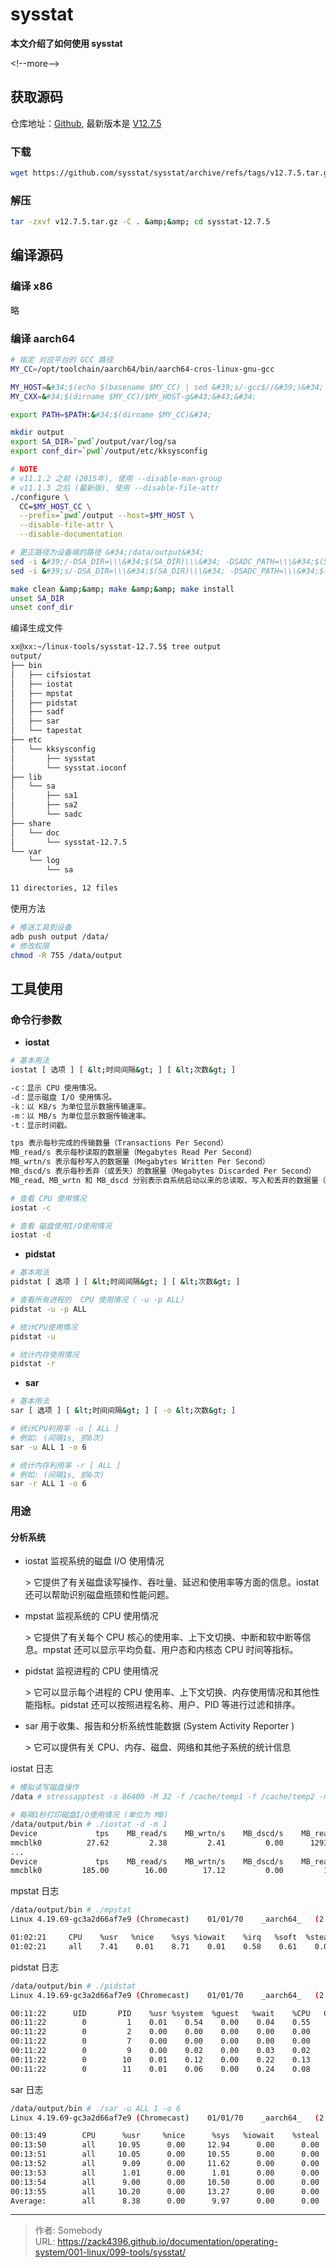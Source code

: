 # sysstat


**本文介绍了如何使用 sysstat**

&lt;!--more--&gt;

[Github]: https://github.com/sysstat/sysstat
[V12.7.5]: https://github.com/sysstat/sysstat/archive/refs/tags/v12.7.5.tar.gz

## 获取源码

仓库地址：[Github], 最新版本是 [V12.7.5]

### 下载

```bash
wget https://github.com/sysstat/sysstat/archive/refs/tags/v12.7.5.tar.gz 
```

### 解压

```bash
tar -zxvf v12.7.5.tar.gz -C . &amp;&amp; cd sysstat-12.7.5
```

## 编译源码

### 编译 x86

略

### 编译 aarch64

```bash
# 指定 对应平台的 GCC 路径
MY_CC=/opt/toolchain/aarch64/bin/aarch64-cros-linux-gnu-gcc
```

```bash
MY_HOST=&#34;$(echo $(basename $MY_CC) | sed &#39;s/-gcc$//&#39;)&#34;
MY_CXX=&#34;$(dirname $MY_CC)/$MY_HOST-g&#43;&#43;&#34;

export PATH=$PATH:&#34;$(dirname $MY_CC)&#34;

mkdir output
export SA_DIR=`pwd`/output/var/log/sa
export conf_dir=`pwd`/output/etc/kksysconfig

# NOTE
# v11.1.2 之前 (2015年), 使用 --disable-man-group
# v11.1.3 之后 (最新版), 使用 --disable-file-attr
./configure \
  CC=$MY_HOST_CC \
  --prefix=`pwd`/output --host=$MY_HOST \
  --disable-file-attr \
  --disable-documentation

# 更正路径为设备端的路径 &#34;/data/output&#34;
sed -i &#39;/-DSA_DIR=\\\&#34;$(SA_DIR)\\\&#34; -DSADC_PATH=\\\&#34;$(SADC_PATH)\\\&#34;/i\MY_TEMP = /data/output&#39; Makefile
sed -i &#39;s/-DSA_DIR=\\\&#34;$(SA_DIR)\\\&#34; -DSADC_PATH=\\\&#34;$(SADC_PATH)\\\&#34;/-DSA_DIR=\\\&#34;$(MY_TEMP)\\\&#34; -DSADC_PATH=\\\&#34;$(MY_TEMP)\/lib\/sa\/sadc\\\&#34;/&#39; Makefile

make clean &amp;&amp; make &amp;&amp; make install
unset SA_DIR
unset conf_dir
```

编译生成文件

```bash
xx@xx:~/linux-tools/sysstat-12.7.5$ tree output
output/
├── bin
│   ├── cifsiostat
│   ├── iostat
│   ├── mpstat
│   ├── pidstat
│   ├── sadf
│   ├── sar
│   └── tapestat
├── etc
│   └── kksysconfig
│       ├── sysstat
│       └── sysstat.ioconf
├── lib
│   └── sa
│       ├── sa1
│       ├── sa2
│       └── sadc
├── share
│   └── doc
│       └── sysstat-12.7.5
└── var
    └── log
        └── sa

11 directories, 12 files
```

使用方法

```bash
# 推送工具到设备
adb push output /data/
# 修改权限
chmod -R 755 /data/output
```

## 工具使用

### 命令行参数

- **iostat**

```bash
# 基本用法
iostat [ 选项 ] [ &lt;时间间隔&gt; ] [ &lt;次数&gt; ]

-c：显示 CPU 使用情况。
-d：显示磁盘 I/O 使用情况。
-k：以 KB/s 为单位显示数据传输速率。
-m：以 MB/s 为单位显示数据传输速率。
-t：显示时间戳。

tps 表示每秒完成的传输数量（Transactions Per Second）
MB_read/s 表示每秒读取的数据量（Megabytes Read Per Second）
MB_wrtn/s 表示每秒写入的数据量（Megabytes Written Per Second）
MB_dscd/s 表示每秒丢弃（或丢失）的数据量（Megabytes Discarded Per Second）
MB_read、MB_wrtn 和 MB_dscd 分别表示自系统启动以来的总读取、写入和丢弃的数据量（Megabytes Read/Written/Discarded）

# 查看 CPU 使用情况
iostat -c

# 查看 磁盘使用I/O使用情况
iostat -d
```

- **pidstat**

```bash
# 基本用法
pidstat [ 选项 ] [ &lt;时间间隔&gt; ] [ &lt;次数&gt; ]

# 查看所有进程的  CPU 使用情况（ -u -p ALL）
pidstat -u -p ALL

# 统计CPU使用情况
pidstat -u

# 统计内存使用情况
pidstat -r
```

- **sar**

```bash
# 基本用法
sar [ 选项 ] [ &lt;时间间隔&gt; ] [ -o &lt;次数&gt; ]

# 统计CPU利用率 -u [ ALL ]
# 例如: (间隔1s, 抓6次)
sar -u ALL 1 -o 6

# 统计内存利用率 -r [ ALL ]
# 例如: (间隔1s, 抓6次)
sar -r ALL 1 -o 6
```

### 用途

#### 分析系统

- iostat 监视系统的磁盘 I/O 使用情况

  &gt; 它提供了有关磁盘读写操作、吞吐量、延迟和使用率等方面的信息。iostat 还可以帮助识别磁盘瓶颈和性能问题。

- mpstat 监视系统的 CPU 使用情况

  &gt; 它提供了有关每个 CPU 核心的使用率、上下文切换、中断和软中断等信息。mpstat 还可以显示平均负载、用户态和内核态 CPU 时间等指标。

- pidstat 监视进程的 CPU 使用情况

  &gt; 它可以显示每个进程的 CPU 使用率、上下文切换、内存使用情况和其他性能指标。pidstat 还可以按照进程名称、用户、PID 等进行过滤和排序。

- sar 用于收集、报告和分析系统性能数据 (System Activity Reporter )

  &gt; 它可以提供有关 CPU、内存、磁盘、网络和其他子系统的统计信息

iostat 日志

```bash
# 模拟读写磁盘操作
/data # stressapptest -s 86400 -M 32 -f /cache/temp1 -f /cache/temp2 -m 0 -l /data/testfile &amp;

# 每隔1秒打印磁盘I/O使用情况 (单位为 MB)
/data/output/bin # ./iostat -d -m 1
Device             tps    MB_read/s    MB_wrtn/s    MB_dscd/s    MB_read    MB_wrtn    MB_dscd
mmcblk0          27.62         2.38         2.41         0.00      12938      13072          0
...
Device             tps    MB_read/s    MB_wrtn/s    MB_dscd/s    MB_read    MB_wrtn    MB_dscd
mmcblk0         185.00        16.00        17.12         0.00         16         17          0
```

mpstat 日志

```bash
/data/output/bin # ./mpstat
Linux 4.19.69-gc3a2d66af7e9 (Chromecast) 	01/01/70 	_aarch64_	(2 CPU)

01:02:21     CPU    %usr   %nice    %sys %iowait    %irq   %soft  %steal  %guest  %gnice   %idle
01:02:21     all    7.41    0.01    8.71    0.01    0.58    0.61    0.00    0.00    0.00   82.67
```

pidstat 日志

```bash
/data/output/bin # ./pidstat
Linux 4.19.69-gc3a2d66af7e9 (Chromecast) 	01/01/70 	_aarch64_	(2 CPU)

00:11:22      UID       PID    %usr %system  %guest   %wait    %CPU   CPU  Command
00:11:22        0         1    0.01    0.54    0.00    0.04    0.55     1  init
00:11:22        0         2    0.00    0.00    0.00    0.00    0.00     1  kthreadd
00:11:22        0         7    0.00    0.00    0.00    0.00    0.00     1  kworker/u4:0-events_unbound
00:11:22        0         9    0.00    0.02    0.00    0.03    0.02     0  ksoftirqd/0
00:11:22        0        10    0.01    0.12    0.00    0.22    0.13     1  rcu_preempt
00:11:22        0        11    0.01    0.06    0.00    0.24    0.08     1  rcu_sched
```

sar 日志

```bash
/data/output/bin # ./sar -u ALL 1 -o 6
Linux 4.19.69-gc3a2d66af7e9 (Chromecast) 	01/01/70 	_aarch64_	(2 CPU)

00:13:49        CPU      %usr     %nice      %sys   %iowait    %steal      %irq     %soft    %guest    %gnice     %idle
00:13:50        all     10.95      0.00     12.94      0.00      0.00      0.50      1.00      0.00      0.00     74.63
00:13:51        all     10.05      0.00     10.55      0.00      0.00      1.01      1.01      0.00      0.00     77.39
00:13:52        all      9.09      0.00     11.62      0.00      0.00      0.51      0.51      0.00      0.00     78.28
00:13:53        all      1.01      0.00      1.01      0.00      0.00      0.00      0.50      0.00      0.00     97.49
00:13:54        all      9.00      0.00     10.50      0.00      0.00      1.00      0.50      0.00      0.00     79.00
00:13:55        all     10.20      0.00     13.27      0.00      0.00      1.02      0.51      0.00      0.00     75.00
Average:        all      8.38      0.00      9.97      0.00      0.00      0.67      0.67      0.00      0.00     80.30
```


---

> 作者: Somebody  
> URL: https://zack4396.github.io/documentation/operating-system/001-linux/099-tools/sysstat/  

